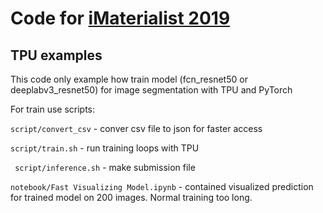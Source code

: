 # Code for [iMaterialist 2019](https://www.kaggle.com/c/imaterialist-fashion-2019-FGVC6/)

## TPU examples

This code only example how train model (fcn_resnet50 or deeplabv3_resnet50) for image segmentation with TPU and PyTorch

For train use scripts:

``` script/convert_csv ``` - conver csv file to json for faster access

``` script/train.sh ``` - run training loops with TPU

```  script/inference.sh ``` - make submission file

``` notebook/Fast Visualizing Model.ipynb ``` - contained visualized prediction for trained model on 200 images. Normal training too long.
